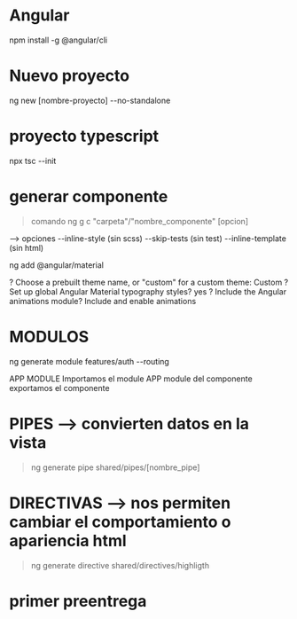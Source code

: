 # Angular 
npm install -g @angular/cli                                                

# Nuevo proyecto
ng new [nombre-proyecto] --no-standalone

# proyecto typescript
 npx tsc --init 


# generar componente 

> comando ng g c "carpeta"/"nombre_componente" [opcion]

--> opciones 
    --inline-style (sin scss)
    --skip-tests (sin test)
    --inline-template (sin html)


ng add @angular/material

? Choose a prebuilt theme name, or "custom" for a custom theme: Custom
? Set up global Angular Material typography styles? yes
? Include the Angular animations module? Include and enable animations


# MODULOS
ng generate module features/auth --routing


APP MODULE Importamos el  module 
APP module del componente exportamos el componente


# PIPES --> convierten datos en la vista

> ng  generate pipe shared/pipes/[nombre_pipe]

# DIRECTIVAS --> nos permiten cambiar el comportamiento o apariencia html

> ng generate directive shared/directives/highligth


# primer preentrega 


